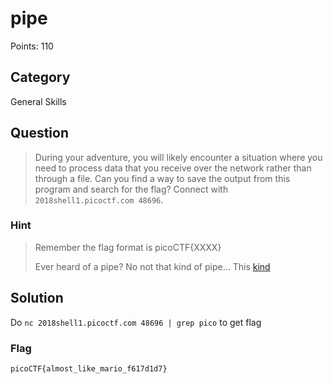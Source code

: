 # pipe
Points: 110

## Category
General Skills

## Question
>During your adventure, you will likely encounter a situation where you need to process data that you receive over the network rather than through a file. Can you find a way to save the output from this program and search for the flag? Connect with `2018shell1.picoctf.com 48696`. 

### Hint
>Remember the flag format is picoCTF{XXXX}
>
>Ever heard of a pipe? No not that kind of pipe... This [kind](http://www.linfo.org/pipes.html)

## Solution
Do `nc 2018shell1.picoctf.com 48696 | grep pico` to get flag

### Flag
`picoCTF{almost_like_mario_f617d1d7}`
